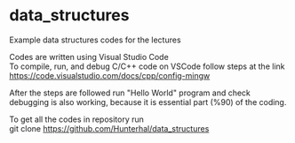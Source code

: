 # data_structures
Example data structures codes for the lectures

Codes are written using Visual Studio Code  
To compile, run, and debug C/C++ code on VSCode follow steps at the link  
https://code.visualstudio.com/docs/cpp/config-mingw

After the steps are followed run "Hello World" program and check debugging is also working, because it is essential part (%90) of the coding. 

To get all the codes in repository run  
git clone https://github.com/Hunterhal/data_structures

